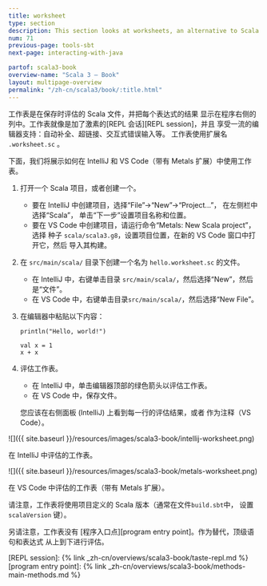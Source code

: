 ```yaml
---
title: worksheet
type: section
description: This section looks at worksheets, an alternative to Scala projects.
num: 71
previous-page: tools-sbt
next-page: interacting-with-java

partof: scala3-book
overview-name: "Scala 3 — Book"
layout: multipage-overview
permalink: "/zh-cn/scala3/book/:title.html"
---
```



工作表是在保存时评估的 Scala 文件，并把每个表达式的结果
显示在程序右侧的列中。工作表就像是加了激素的[REPL 会话][REPL session]，并且
享受一流的编辑器支持：自动补全、超链接、交互式错误输入等。
工作表使用扩展名 `.worksheet.sc` 。

下面，我们将展示如何在 IntelliJ 和 VS Code（带有 Metals 扩展）中使用工作表。

1. 打开一个 Scala 项目，或者创建一个。
   - 要在 IntelliJ 中创建项目，选择“File”->“New”->“Project...”， 在左侧栏中选择“Scala”，
     单击“下一步”设置项目名称和位置。
   - 要在 VS Code 中创建项目，请运行命令“Metals: New Scala project”，选择
     种子 `scala/scala3.g8`，设置项目位置，在新的 VS Code 窗口中打开它，然后
     导入其构建。
1. 在 `src/main/scala/` 目录下创建一个名为 `hello.worksheet.sc` 的文件。
   - 在 IntelliJ 中，右键单击目录 `src/main/scala/`，然后选择“New”，然后
     是“文件”。
   - 在 VS Code 中，右键单击目录`src/main/scala/`，然后选择“New File”。
1. 在编辑器中粘贴以下内容：
   ~~~
   println("Hello, world!")
   
   val x = 1
   x + x
   ~~~

1. 评估工作表。
   - 在 IntelliJ 中，单击编辑器顶部的绿色箭头以评估工作表。
   - 在 VS Code 中，保存文件。
   
   您应该在右侧面板 (IntelliJ) 上看到每一行的评估结果，或者
   作为注释（VS Code）。

![]({{ site.baseurl }}/resources/images/scala3-book/intellij-worksheet.png)

在 IntelliJ 中评估的工作表。

![]({{ site.baseurl }}/resources/images/scala3-book/metals-worksheet.png)

在 VS Code 中评估的工作表（带有 Metals 扩展）。

请注意，工作表将使用项目定义的 Scala 版本（通常在文件`build.sbt`中，
设置 `scalaVersion` 键）。

另请注意，工作表没有 [程序入口点][program entry point]。作为替代，顶级语句和表达式
从上到下进行评估。


[REPL session]: {% link _zh-cn/overviews/scala3-book/taste-repl.md %}
[program entry point]: {% link _zh-cn/overviews/scala3-book/methods-main-methods.md %}
